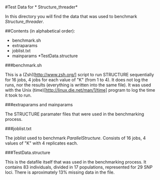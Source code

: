 #Test Data for  * Structure_threader*

In this directory you will find the data that was used to benchmark *Structure_threader*.

##Contents (in alphabetical order):

* benchmark.sh
* extraparams
* joblist.txt
* mainparams
*TestData.structure

###benchmark.sh

This is a (Zsh)[http://www.zsh.org/] script to run STRUCTURE sequentially for 16 jobs, 4 jobs for each value of "K" (from 1 to 4).
It does not log the runs, nor the results (everything is written into the same file).
It was used with the Unix (time)[http://linux.die.net/man/1/time] program to log the time it took to run.

###extraparams and mainparams

The STRUCTURE paramater files that were used in the benchmarking process.

###joblist.txt

The joblist used to benchmark *ParallelStructure*. Consists of 16 jobs, 4 values of "K" with 4 replicates each.

###TestData.structure

This is the datafile itself  that was used in the benchmarking process.
It contains 83 individuals, divided in 17 populations, represented for 29 SNP loci.
There is aproximately 13% missing data in the file.
